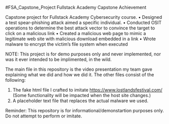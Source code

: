 #FSA_Capstone_Project
Fullstack Academy Capstone Achievement

Capstone project for Fullstack Academy Cybersecurity course.
•	Designed a test spear-phishing attack aimed a specific individual. 
•	Conducted OSIT operations to determine the best attack vector to convince the target to click on a malicious link
•	Created a malicious web page to mimic a legitimate web site with malicious download embedded in a link
•	Wrote malware to encrypt the victim’s file system when executed

NOTE: This project is for demo purposes only and never implemented, nor was it ever intended to be implimented, in the wild.

The main file in this repository is the video presentation my team gave explaining what we did and how we did it.
The other files consist of the following:
1) The fake html file I crafted to imitate https://www.lostlandsfestival.com/  (Some functionality will be impacted when the host site changes.)
2) A placeholder text file that replaces the actual malware we used. 

Reminder: This repository is for informational/demonstartion purposes only. Do not attempt to perform or imitate.
